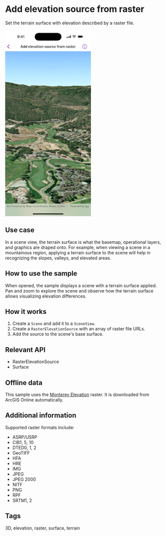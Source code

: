 # Add elevation source from raster

Set the terrain surface with elevation described by a raster file.

![Screenshot of Add elevation source from raster sample](add-elevation-source-from-raster.png)

## Use case

In a scene view, the terrain surface is what the basemap, operational layers, and graphics are draped onto. For example, when viewing a scene in a mountainous region, applying a terrain surface to the scene will help in recognizing the slopes, valleys, and elevated areas.

## How to use the sample

When opened, the sample displays a scene with a terrain surface applied. Pan and zoom to explore the scene and observe how the terrain surface allows visualizing elevation differences.

## How it works

1. Create a `Scene` and add it to a `SceneView`.
2. Create a `RasterElevationSource` with an array of raster file URLs.
3. Add the source to the scene's base surface.

## Relevant API

* RasterElevationSource
* Surface

## Offline data

This sample uses the [Monterey Elevation](https://www.arcgis.com/home/item.html?id=98092369c4ae4d549bbbd45dba993ebc) raster. It is downloaded from ArcGIS Online automatically.

## Additional information

 Supported raster formats include:

* ASRP/USRP
* CIB1, 5, 10
* DTED0, 1, 2
* GeoTIFF
* HFA
* HRE
* IMG
* JPEG
* JPEG 2000
* NITF
* PNG
* RPF
* SRTM1, 2

## Tags

3D, elevation, raster, surface, terrain
